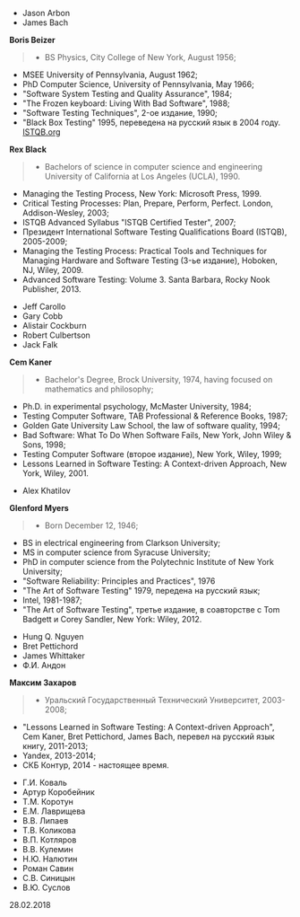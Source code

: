 * Jason Arbon
* James Bach

**Boris Beizer**
> - BS Physics, City College of New York, August 1956;
- MSEE University of Pennsylvania, August 1962;
- PhD Computer Science, University of Pennsylvania, May 1966;
- "Software System Testing and Quality Assurance", 1984;
- "The Frozen keyboard: Living With Bad Software", 1988;
- "Software Testing Techniques", 2-ое издание, 1990;
- "Black Box Testing" 1995, переведена на русский язык в 2004 году. [ISTQB.org](https://awards.istqb.org/award-winner/boris-beizer.html)

**Rex Black**

> - Bachelors of science in computer science and engineering University of California at Los Angeles (UCLA), 1990.
- Managing the Testing Process, New York: Microsoft Press, 1999.
- Critical Testing Processes: Plan, Prepare, Perform, Perfect. London, Addison-Wesley, 2003;
- ISTQB Advanced Syllabus "ISTQB Certified Tester", 2007;
- Президент International Software Testing Qualifications Board (ISTQB), 2005-2009;
- Managing the Testing Process: Practical Tools and Techniques for Managing Hardware and Software Testing (3-ье издание), Hoboken, NJ, Wiley, 2009.
- Advanced Software Testing: Volume 3. Santa Barbara, Rocky Nook Publisher, 2013.

* Jeff Carollo
* Gary Cobb
* Alistair Cockburn
* Robert Culbertson
* Jack Falk

**Cem Kaner**
> - Bachelor's Degree, Brock University, 1974, having focused on mathematics and philosophy;
- Ph.D. in experimental psychology, McMaster University, 1984;
- Testing Computer Software, TAB Professional & Reference Books, 1987;
- Golden Gate University Law School, the law of software quality, 1994;
- Bad Software: What To Do When Software Fails, New York, John Wiley & Sons, 1998;
- Testing Computer Software (второе издание), New York, Wiley, 1999;
- Lessons Learned in Software Testing: A Context-driven Approach, New York, Wiley, 2001.

* Alex Khatilov

**Glenford Myers**
> - Born December 12, 1946;
- BS in electrical engineering from Clarkson University;
- MS in computer science from Syracuse University;
- PhD in computer science from the Polytechnic Institute of New York University;
- "Software Reliability: Principles and Practices", 1976
- "The Art of Software Testing" 1979, передена на русский язык;
- Intel, 1981-1987;
- "The Art of Software Testing", третье издание, в соавторстве с Tom Badgett и Corey Sandler, New York: Wiley, 2012.

* Hung Q. Nguyen
* Bret Pettichord
* James Whittaker
* Ф.И. Андон

**Максим Захаров**
> - Уральский Государственный Технический Университет, 2003-2008;
- "Lessons Learned in Software Testing: A Context-driven Approach", Cem Kaner, Bret Pettichord, James Bach, перевел на русский язык книгу, 2011-2013;
- Yandex, 2013-2014;
- СКБ Контур, 2014 - настоящее время.

* Г.И. Коваль
* Артур Коробейник
* Т.М. Коротун
* Е.М. Лаврищева
* В.В. Липаев
* Т.В. Коликова
* В.П. Котляров
* В.В. Кулемин
* Н.Ю. Налютин
* Роман Савин
* С.В. Синицын
* В.Ю. Суслов

28.02.2018